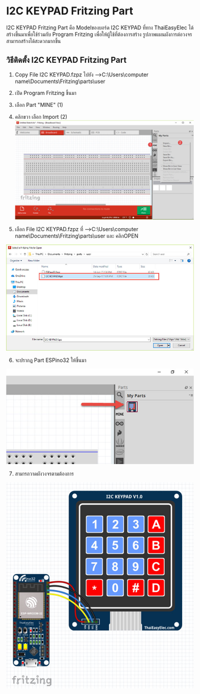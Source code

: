# I2C KEYPAD Fritzing Part

I2C KEYPAD Fritzing Part คือ Modelของบอร์ด I2C KEYPAD ที่ทาง ThaiEasyElec ได้สร้างขึ้นมาเพื่อใช้ร่วมกับ Program Fritzing เพื่อให้ผู้ใช้ที่ต้องการสร้าง
 รูปภาพแผนผังการต่อวงจร สามารถสร้างได้สะดวกมากขึ้น
 
## วิธีติดตั้ง I2C KEYPAD Fritzing Part

1. Copy File I2C KEYPAD.fzpz ไปยัง -->C:\Users\computer name\Documents\Fritzing\parts\user

2. เปิด Program Fritzing ขึ้นมา
3. เลือก Part "MINE" (1)

4. คลิกขวา เลือก Import (2)
 ![Pin Functions](doc/add_friz_step1.jpg)

5. เลือก File I2C KEYPAD.fzpz ที่ -->C:\Users\computer name\Documents\Fritzing\parts\user และ คลิกOPEN

![Pin Functions](doc/add_friz_step2.jpg)

6. จะปรากฎ Part ESPino32 ให้ขึ้นมา

![Pin Functions](doc/add_friz_step3.jpg)

7. สามารถวาดผังวงจรตามต้องการ

![Pin Functions](doc/espino32diagram.jpg)
